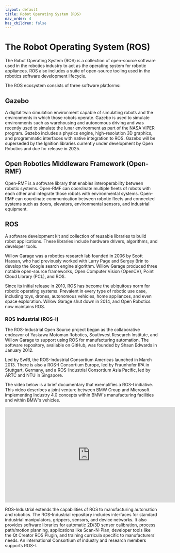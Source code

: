 ```yaml
---
layout: default
title: Robot Operating System (ROS)
nav_order: 4
has_children: false
---
```


# The Robot Operating System (ROS)

The Robot Operating System (ROS) is a collection of open-source software used in the robotics industry to act as the operating system for robotic appliances. ROS also includes a suite of open-source tooling used in the robotics software development lifecycle.

The ROS ecosystem consists of three software platforms:

## Gazebo

A digital twin simulation environment capable of simulating robots and the environments in which those robots operate. Gazebo is used to simulate environments such as warehousing and autonomous driving and was recently used to simulate the lunar environment as part of the NASA VIPER program. Gazebo includes a physics engine, high-resolution 3D graphics, and programmatic interfaces with native integration to ROS. Gazebo will be superseded by the Ignition libraries currently under development by Open Robotics and due for release in 2025.

## Open Robotics  Middleware Framework (Open-RMF)

Open-RMF is a software library that enables interoperability between robotic systems. Open-RMF can coordinate multiple fleets of robots with each other and integrate those robots with environmental systems. Open-RMF can coordinate communication between robotic fleets and connected systems such as doors, elevators, environmental sensors, and industrial equipment.

## ROS

A software development kit and collection of reusable libraries to build robot applications. These libraries include hardware drivers, algorithms, and developer tools.

Willow Garage was a robotics research lab founded in 2006 by Scott Hassan, who had previously worked with Larry Page and Sergey Brin to develop the Google search engine algorithm. Willow Garage produced three notable open-source frameworks, Open Computer Vision (OpenCV), Point Cloud Library (PCL), and ROS.

Since its initial release in 2010, ROS has become the ubiquitous norm for robotic operating systems. Prevalent in every type of robotic use case, including toys, drones, autonomous vehicles, home appliances, and even space exploration. Willow Garage shut down in 2014, and Open Robotics now maintains ROS.

### ROS Industrial (ROS-I)

The ROS-Industrial Open Source project began as the collaborative endeavor of Yaskawa Motoman Robotics, Southwest Research Institute, and Willow Garage to support using ROS for manufacturing automation. The software repository, available on GitHub, was founded by Shaun Edwards in January 2012.

Led by SwRI, the ROS-Industrial Consortium Americas launched in March 2013. There is also a ROS-I Consortium Europe, led by Fraunhofer IPA in Stuttgart, Germany, and a ROS-Industrial Consortium Asia Pacific, led by ARTC and NTU in Singapore.

The video below is a brief documentary that exemplifies a ROS-I initiative. This video describes a joint venture between BMW Group and Microsoft implementing Industry 4.0 concepts within BMW's manufacturing facilities and within BMW's vehicles.

<iframe width="560" height="315" src="https://www.youtube.com/embed/fAUTJa7Nrdc" title="YouTube video player" frameborder="0" allow="accelerometer; autoplay; clipboard-write; encrypted-media; gyroscope; picture-in-picture" allowfullscreen></iframe>

ROS-Industrial extends the capabilities of ROS to manufacturing automation and robotics. The ROS-Industrial repository includes interfaces for standard industrial manipulators, grippers, sensors, and device networks. It also provides software libraries for automatic 2D/3D sensor calibration, process path/motion planning, applications like Scan-N-Plan, developer tools like the Qt Creator ROS Plugin, and training curricula specific to manufacturers' needs. An international Consortium of industry and research members supports ROS-I.
